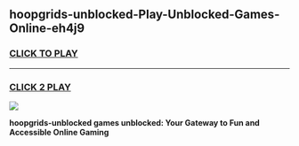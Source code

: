 
## hoopgrids-unblocked-Play-Unblocked-Games-Online-eh4j9
<h3>
<a href="https://premium76.site?title=hoopgrids-unblocked&ref=25A">CLICK TO PLAY</a></h3>
<hr>

<h3>
<a href="https://premium76.site?title=hoopgrids-unblocked&ref=25A">CLICK 2 PLAY</a>
  
</h3>

<a href="https://premium76.site?title=hoopgrids-unblocked&ref=25A"><img src="https://clearcache.store/games.png"></a>


**hoopgrids-unblocked games unblocked: Your Gateway to Fun and Accessible Online Gaming**
